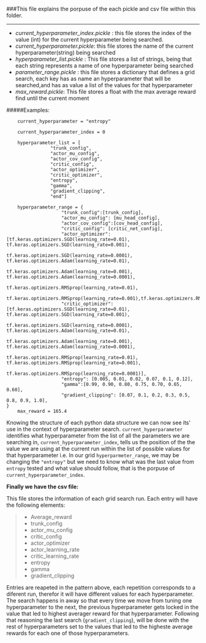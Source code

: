 ###This file explains the porpuse of the each pickle and csv file within this folder.
___
- *current_hyperparameter_index.pickle* : this file stores the index of the value (int) for the current hyperparameter being searched.  
- *current_hyperparameter.pickle*: this file stores the name of the current hyperparameter(string) being searched
- *hyperparameter_list.pickle* : This file stores a list of strings, being that each string represents a name of one hyperparameter being searched
- *parameter_range.pickle* : this file stores a dictionary that defines a grid search, each key has as name  an hyperparameter that will be searched,and has as value a list of the values for that hyperparameter
- *max_reward.pickle*: This file stores a float with the max average reward find until the current moment

#####Examples: 

        current_hyperparameter = "entropy"
    
        current_hyperparameter_index = 0

        hyperparameter_list = [
                    "trunk_config",
                    "actor_mu_config",
                    "actor_cov_config", 
                    "critic_config",
                    "actor_optimizer",
                    "critic_optimizer",
                    "entropy", 
                    "gamma",
                    "gradient_clipping",
                    "end"]

        hyperparameter_range = {
                        "trunk_config":[trunk_config],
                        "actor_mu_config": [mu_head_config],
                        "actor_cov_config":[cov_head_config], 
                        "critic_config": [critic_net_config],
                        "actor_optimizer":[tf.keras.optimizers.SGD(learning_rate=0.01), tf.keras.optimizers.SGD(learning_rate=0.001), 
                                        tf.keras.optimizers.SGD(learning_rate=0.0001), tf.keras.optimizers.Adam(learning_rate=0.01), 
                                        tf.keras.optimizers.Adam(learning_rate=0.001), tf.keras.optimizers.Adam(learning_rate=0.0001), 
                                        tf.keras.optimizers.RMSprop(learning_rate=0.01), 
                                        tf.keras.optimizers.RMSprop(learning_rate=0.001),tf.keras.optimizers.RMSprop(learning_rate=0.0001)],
                        "critic_optimizer":[tf.keras.optimizers.SGD(learning_rate=0.01), tf.keras.optimizers.SGD(learning_rate=0.001),
                                            tf.keras.optimizers.SGD(learning_rate=0.0001), tf.keras.optimizers.Adam(learning_rate=0.01),
                                            tf.keras.optimizers.Adam(learning_rate=0.001), tf.keras.optimizers.Adam(learning_rate=0.0001),
                                            tf.keras.optimizers.RMSprop(learning_rate=0.01), tf.keras.optimizers.RMSprop(learning_rate=0.001),
                                            tf.keras.optimizers.RMSprop(learning_rate=0.0001)],
                        "entropy": [0.005, 0.01, 0.02, 0.07, 0.1, 0.12],
                        "gamma":[0.99, 0.90, 0.80, 0.75, 0.70, 0.65, 0.60],
                        "gradient_clipping": [0.07, 0.1, 0.2, 0.3, 0.5, 0.8, 0.9, 1.0],
    }
        max_reward = 165.4


Knowing the structure of each python data structure we can now see its' use in the context of hyperparameter search. ```current_hyperparameter``` identifies what hyperparameter from the list of all the parameters we are searching in, ```current_hyperparameter_index```, tells us the position of the the value we are using at the current run within the list of possible values for that hyperparameter i.e. In our grid ```hyperparmeter_range```, we may be changing the ```"entropy"``` but we need to know what was the last value from ```entropy``` tested and what value should follow, that is the porpuse of ```current_hyperparameter_index```.

**Finally we have the csv file:**

This file stores the information of each grid search run. Each entry will have the following elements:
>- Average_reward
>- trunk_config
>- actor_mu_config
>- critic_config
>- actor_optimizer
>- actor_learning_rate
>- critic_learning_rate
>- entropy
>- gamma
>- gradient_clipping

Entries are reapeted in the pattern above, each repetition corresponds to a diferent run, therefor it will have different values for each hyperparameter.
The search happens in away so that every time we move from tuning one hyperparameter to the next, the previous hyperparameter gets locked in the value that led to highest averager reward for that hyperparameter. Following that reasoning the last search (```gradient_clipping```), will be done with the rest of hyperparameters set to the values that led to the higheste average rewards for each one of those hyperparameters. 